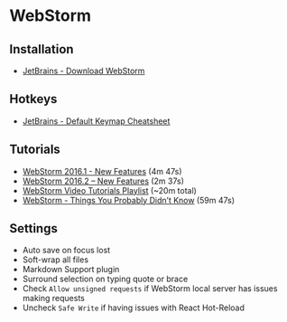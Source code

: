 WebStorm
==========

Installation
-------------

- [JetBrains - Download WebStorm](https://www.jetbrains.com/webstorm/download/)

Hotkeys
--------

- [JetBrains - Default Keymap Cheatsheet](https://resources.jetbrains.com/storage/products/webstorm/docs/WebStorm_ReferenceCard.pdf)

Tutorials
----------

- [WebStorm 2016.1 - New Features](https://www.youtube.com/watch?v=uceWBKISaF8) (4m 47s)
- [WebStorm 2016.2 – New Features](https://www.youtube.com/watch?v=a01_-fcE2X8) (2m 37s)
- [WebStorm Video Tutorials Playlist](https://www.youtube.com/playlist?list=PLQ176FUIyIUb0zTe7k4ZKkhMsR-slKu3w) (~20m total)
- [WebStorm - Things You Probably Didn’t Know](https://www.youtube.com/watch?v=P3yGl4Kfwhs) (59m 47s)

Settings
---------

- Auto save on focus lost
- Soft-wrap all files
- Markdown Support plugin
- Surround selection on typing quote or brace
- Check `Allow unsigned requests` if WebStorm local server has issues making requests
- Uncheck `Safe Write` if having issues with React Hot-Reload
